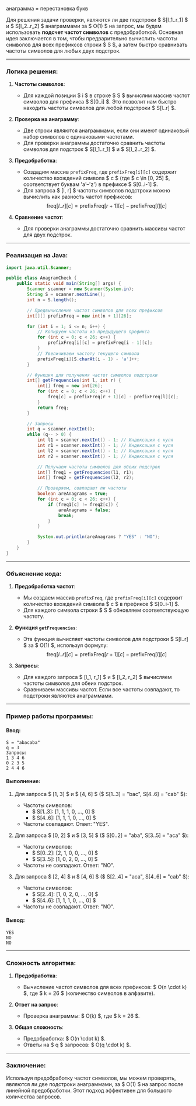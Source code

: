анаграмма = перестановка букв

Для решения задачи проверки, являются ли две подстроки $ S[l_1..r_1] $ и $ S[l_2..r_2] $ анаграммами за $ O(1) $ на запрос, мы будем использовать **подсчет частот символов** с предобработкой. Основная идея заключается в том, чтобы предварительно вычислить частоты символов для всех префиксов строки $ S $, а затем быстро сравнивать частоты символов для любых двух подстрок.

---

### **Логика решения:**

1. **Частоты символов**:
    - Для каждой позиции $ i $ в строке $ S $ вычислим массив частот символов для префикса $ S[0..i] $. Это позволит нам быстро находить частоты символов для любой подстроки $ S[l..r] $.

2. **Проверка на анаграмму**:
    - Две строки являются анаграммами, если они имеют одинаковый набор символов с одинаковыми частотами.
    - Для проверки анаграммы достаточно сравнить частоты символов для подстрок $ S[l_1..r_1] $ и $ S[l_2..r_2] $.

3. **Предобработка**:
    - Создадим массив `prefixFreq`, где `prefixFreq[i][c]` содержит количество вхождений символа $ c $ (где $ c \in [0, 25] $, соответствует буквам 'a'–'z') в префиксе $ S[0..i-1] $.
    - Для запроса $ [l, r] $ частоты символов подстроки можно вычислить как разность частот префиксов:
      $$
      \text{freq}[l..r][c] = \text{prefixFreq}[r+1][c] - \text{prefixFreq}[l][c]
      $$

4. **Сравнение частот**:
    - Для проверки анаграммы достаточно сравнить массивы частот для двух подстрок.

---

### **Реализация на Java:**

```java
import java.util.Scanner;

public class AnagramCheck {
    public static void main(String[] args) {
        Scanner scanner = new Scanner(System.in);
        String S = scanner.nextLine();
        int n = S.length();

        // Предвычисление частот символов для всех префиксов
        int[][] prefixFreq = new int[n + 1][26];

        for (int i = 1; i <= n; i++) {
            // Копируем частоты из предыдущего префикса
            for (int c = 0; c < 26; c++) {
                prefixFreq[i][c] = prefixFreq[i - 1][c];
            }
            // Увеличиваем частоту текущего символа
            prefixFreq[i][S.charAt(i - 1) - 'a']++;
        }

        // Функция для получения частот символов подстроки
        int[] getFrequencies(int l, int r) {
            int[] freq = new int[26];
            for (int c = 0; c < 26; c++) {
                freq[c] = prefixFreq[r + 1][c] - prefixFreq[l][c];
            }
            return freq;
        }

        // Запросы
        int q = scanner.nextInt();
        while (q-- > 0) {
            int l1 = scanner.nextInt() - 1; // Индексация с нуля
            int r1 = scanner.nextInt() - 1; // Индексация с нуля
            int l2 = scanner.nextInt() - 1; // Индексация с нуля
            int r2 = scanner.nextInt() - 1; // Индексация с нуля

            // Получаем частоты символов для обеих подстрок
            int[] freq1 = getFrequencies(l1, r1);
            int[] freq2 = getFrequencies(l2, r2);

            // Проверяем, совпадают ли частоты
            boolean areAnagrams = true;
            for (int c = 0; c < 26; c++) {
                if (freq1[c] != freq2[c]) {
                    areAnagrams = false;
                    break;
                }
            }

            System.out.println(areAnagrams ? "YES" : "NO");
        }
    }
}
```

---

### **Объяснение кода:**

1. **Предобработка частот**:
    - Мы создаем массив `prefixFreq`, где `prefixFreq[i][c]` содержит количество вхождений символа $ c $ в префиксе $ S[0..i-1] $.
    - Для каждого символа строки $ S $ обновляем соответствующую частоту.

2. **Функция `getFrequencies`**:
    - Эта функция вычисляет частоты символов для подстроки $ S[l..r] $ за $ O(1) $, используя формулу:
      $$
      \text{freq}[l..r][c] = \text{prefixFreq}[r+1][c] - \text{prefixFreq}[l][c]
      $$

3. **Запросы**:
    - Для каждого запроса $ [l_1, r_1] $ и $ [l_2, r_2] $ вычисляем частоты символов для обеих подстрок.
    - Сравниваем массивы частот. Если все частоты совпадают, то подстроки являются анаграммами.

---

### **Пример работы программы:**

#### Ввод:
```text
S = "abacaba"
q = 3
Запросы:
1 3 4 6
0 2 3 5
2 4 4 6
```

#### Выполнение:
1. Для запроса $ [1, 3] $ и $ [4, 6] $ ($ S[1..3] = "bac", S[4..6] = "cab" $):
    - Частоты символов:
        - $ S[1..3]: [1, 1, 1, 0, ..., 0] $
        - $ S[4..6]: [1, 1, 1, 0, ..., 0] $
    - Частоты совпадают. Ответ: "YES".

2. Для запроса $ [0, 2] $ и $ [3, 5] $ ($ S[0..2] = "aba", S[3..5] = "aca" $):
    - Частоты символов:
        - $ S[0..2]: [2, 1, 0, 0, ..., 0] $
        - $ S[3..5]: [1, 0, 2, 0, ..., 0] $
    - Частоты не совпадают. Ответ: "NO".

3. Для запроса $ [2, 4] $ и $ [4, 6] $ ($ S[2..4] = "aca", S[4..6] = "cab" $):
    - Частоты символов:
        - $ S[2..4]: [1, 0, 2, 0, ..., 0] $
        - $ S[4..6]: [1, 1, 1, 0, ..., 0] $
    - Частоты не совпадают. Ответ: "NO".

#### Вывод:
```text
YES
NO
NO
```

---

### **Сложность алгоритма:**

1. **Предобработка**:
    - Вычисление частот символов для всех префиксов: $ O(n \cdot k) $, где $ k = 26 $ (количество символов в алфавите).

2. **Ответ на запрос**:
    - Проверка анаграммы: $ O(k) $, где $ k = 26 $.

3. **Общая сложность**:
    - Предобработка: $ O(n \cdot k) $.
    - Ответы на $ q $ запросов: $ O(q \cdot k) $.

---

### **Заключение:**
Используя предобработку частот символов, мы можем проверять, являются ли две подстроки анаграммами, за $ O(1) $ на запрос после линейной предобработки. Этот подход эффективен для большого количества запросов.
